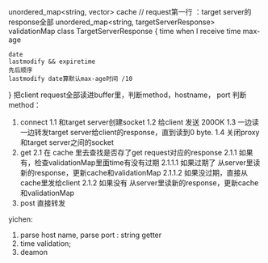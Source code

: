 
unordered_map<string, vector<char>> cache // request第一行 ：target server的response全部
unordered_map<string, targetServerResponse> validationMap 
class TargetServerResponse {
    time when I receive
    time max-age
    
    date
    lastmodify && expiretime
    先后顺序
    lastmodify date算默认max-age时间 /10 
}
把client request全部读进buffer里，判断method，hostname， port
判断method：
1. connect
    1.1 和target server创建socket
    1.2 给client 发送 200OK
    1.3 一边读一边转发target server给client的response，直到读到0 byte.
    1.4 关闭proxy 和target server之间的socket
2. get
    2.1 在 cache 里去查找是否存了get request对应的response
        2.1.1 如果有，检查validationMap里面time有没有过期
            2.1.1.1 如果过期了
                    从server里读新的response，更新cache和validationMap
            2.1.1.2 如果没过期，直接从cache里发给client
        2.1.2 如果没有
                    从server里读新的response，更新cache和validationMap
3. post
    直接转发

yichen:
1. parse host name, parse port : string getter
2. time validation;
3. deamon 